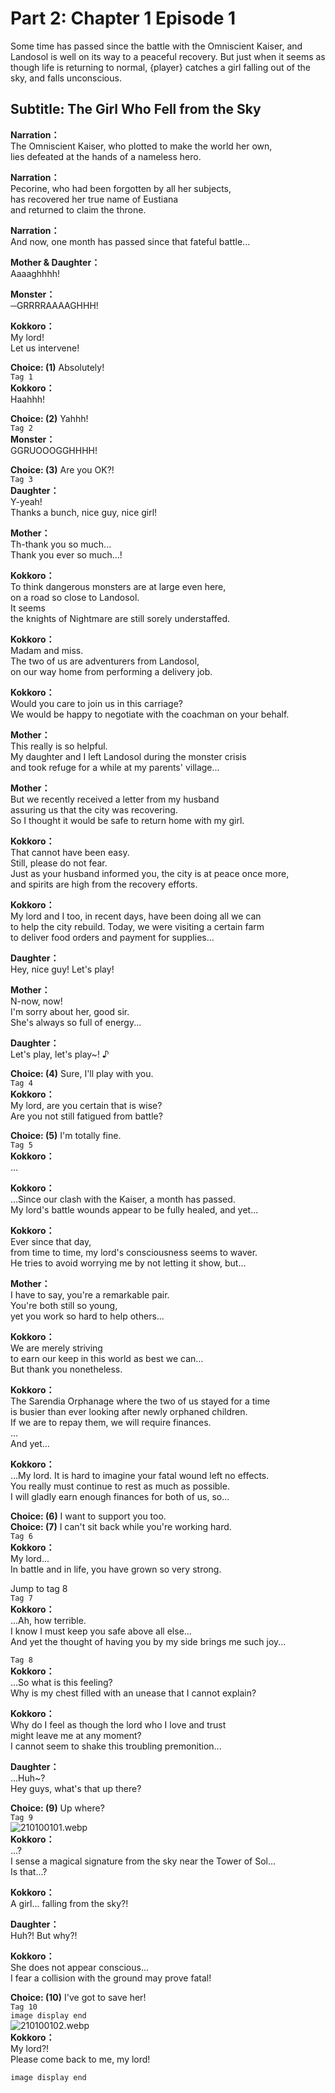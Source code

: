 # Part 2: Chapter 1 Episode 1
Some time has passed since the battle with the Omniscient Kaiser, and Landosol is well on its way to a peaceful recovery. But just when it seems as though life is returning to normal, {player} catches a girl falling out of the sky, and falls unconscious.
  
## Subtitle: The Girl Who Fell from the Sky
  
**Narration：**  
The Omniscient Kaiser, who plotted to make the world her own,  
lies defeated at the hands of a nameless hero.  
  
**Narration：**  
Pecorine, who had been forgotten by all her subjects,  
has recovered her true name of Eustiana  
and returned to claim the throne.  
  
**Narration：**  
And now, one month has passed since that fateful battle...  
  
**Mother & Daughter：**  
Aaaaghhhh!  
  
**Monster：**  
─GRRRRAAAAGHHH!  
  
**Kokkoro：**  
My lord!  
Let us intervene!  
  
**Choice: (1)**  Absolutely!  
`Tag 1`  
**Kokkoro：**  
Haahhh!  
  
**Choice: (2)**  Yahhh!  
`Tag 2`  
**Monster：**  
GGRUOOOGGHHHH!  
  
**Choice: (3)**  Are you OK?!  
`Tag 3`  
**Daughter：**  
Y-yeah!  
Thanks a bunch, nice guy, nice girl!  
  
**Mother：**  
Th-thank you so much...  
Thank you ever so much...!  
  
**Kokkoro：**  
To think dangerous monsters are at large even here,  
on a road so close to Landosol.  
It seems  
 the knights of Nightmare are still sorely understaffed.  
  
**Kokkoro：**  
Madam and miss.  
The two of us are adventurers from Landosol,  
on our way home from performing a delivery job.  
  
**Kokkoro：**  
Would you care to join us in this carriage?  
We would be happy to negotiate with the coachman on your behalf.  
  
**Mother：**  
This really is so helpful.  
My daughter and I left Landosol during the monster crisis  
and took refuge for a while at my parents' village...  
  
**Mother：**  
But we recently received a letter from my husband  
assuring us that the city was recovering.  
So I thought it would be safe to return home with my girl.  
  
**Kokkoro：**  
That cannot have been easy.  
 Still, please do not fear.  
Just as your husband informed you, the city is at peace once more,  
and spirits are high from the recovery efforts.  
  
**Kokkoro：**  
My lord and I too, in recent days, have been doing all we can  
to help the city rebuild. Today, we were visiting a certain farm  
to deliver food orders and payment for supplies...  
  
**Daughter：**  
Hey, nice guy! Let's play!  
  
**Mother：**  
N-now, now!  
I'm sorry about her, good sir.  
She's always so full of energy...  
  
**Daughter：**  
Let's play, let's play~! ♪  
  
**Choice: (4)**  Sure, I'll play with you.  
`Tag 4`  
**Kokkoro：**  
My lord, are you certain that is wise?  
Are you not still fatigued from battle?  
  
**Choice: (5)**  I'm totally fine.  
`Tag 5`  
**Kokkoro：**  
...  
  
**Kokkoro：**  
...Since our clash with the Kaiser, a month has passed.  
My lord's battle wounds appear to be fully healed, and yet...  
  
**Kokkoro：**  
Ever since that day,  
from time to time, my lord's consciousness seems to waver.  
He tries to avoid worrying me by not letting it show, but...  
  
**Mother：**  
I have to say, you're a remarkable pair.  
You're both still so young,  
yet you work so hard to help others...  
  
**Kokkoro：**  
We are merely striving  
to earn our keep in this world as best we can...  
But thank you nonetheless.  
  
**Kokkoro：**  
The Sarendia Orphanage where the two of us stayed for a time  
is busier than ever looking after newly orphaned children.  
If we are to repay them, we will require finances.  
 ...  
And yet...  
  
**Kokkoro：**  
...My lord. It is hard to imagine your fatal wound left no effects.  
You really must continue to rest as much as possible.  
I will gladly earn enough finances for both of us, so...  
  
**Choice: (6)**  I want to support you too.  
**Choice: (7)**  I can't sit back while you're working hard.  
`Tag 6`  
**Kokkoro：**  
My lord...  
In battle and in life, you have grown so very strong.  
  
Jump to tag 8  
`Tag 7`  
**Kokkoro：**  
...Ah, how terrible.  
I know I must keep you safe above all else...  
And yet the thought of having you by my side brings me such joy...  
  
`Tag 8`  
**Kokkoro：**  
...So what is this feeling?  
Why is my chest filled with an unease that I cannot explain?  
  
**Kokkoro：**  
Why do I feel as though the lord who I love and trust  
might leave me at any moment?  
I cannot seem to shake this troubling premonition...  
  
**Daughter：**  
...Huh~?  
Hey guys, what's that up there?  
  
**Choice: (9)**  Up where?  
`Tag 9`  
![210100101.webp](https://redive.estertion.win/card/story/210100101.webp)  
**Kokkoro：**  
...?  
I sense a magical signature from the sky near the Tower of Sol...  
Is that...?  
  
**Kokkoro：**  
A girl... falling from the sky?!  
  
**Daughter：**  
Huh?! But why?!  
  
**Kokkoro：**  
She does not appear conscious...  
I fear a collision with the ground may prove fatal!  
  
**Choice: (10)**  I've got to save her!  
`Tag 10`  
`image display end`  
![210100102.webp](https://redive.estertion.win/card/story/210100102.webp)  
**Kokkoro：**  
My lord?!  
Please come back to me, my lord!  
  
`image display end`  
